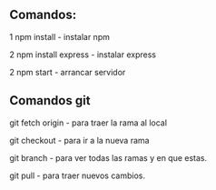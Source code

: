 <h2>Comandos:</h2>
<p>1 npm install  - instalar npm</p>
<p>2 npm install express - instalar express</p> 
<p>2 npm start - arrancar servidor</p>

<h2>Comandos git</h2>
<p>git fetch origin <nombre de la rama> - para traer la rama al local</p>
<p>git checkout <nombre de la rama> - para ir a la nueva rama<p>
<p>git branch - para ver todas las ramas y en que estas.<p>
<p>git pull - para traer nuevos cambios.<p>